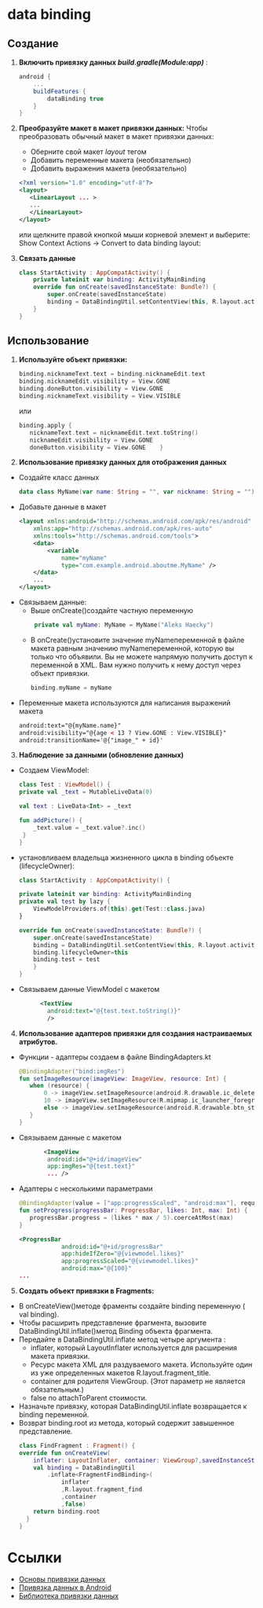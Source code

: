 # **data binding**
## Создание
1. **Включить привязку данных *build.gradle(Module:app)*** :
    ```groovy
    android {
        ...
        buildFeatures {
            dataBinding true
        }
    }
    ```
2. **Преобразуйте макет в макет привязки данных:**
      Чтобы преобразовать обычный макет в макет привязки данных:
   * Оберните свой макет *layout* тегом
   * Добавить переменные макета (необязательно)
   * Добавить выражения макета (необязательно)

   ``` XML
   <?xml version="1.0" encoding="utf-8"?>
   <layout>
      <LinearLayout ... >
      ...
      </LinearLayout>
   </layout>
   ```
   или щелкните правой кнопкой мыши корневой элемент и выберите:
   Show Context Actions -> Convert to data binding layout:

2. **Связать данные**
    ```kotlin
    class StartActivity : AppCompatActivity() {
        private lateinit var binding: ActivityMainBinding
        override fun onCreate(savedInstanceState: Bundle?) {
            super.onCreate(savedInstanceState)
            binding = DataBindingUtil.setContentView(this, R.layout.activity_main)
        }
    }
    ```

##  Использование
1. **Используйте объект привязки:**
    ```kotlin
    binding.nicknameText.text = binding.nicknameEdit.text
    binding.nicknameEdit.visibility = View.GONE
    binding.doneButton.visibility = View.GONE
    binding.nicknameText.visibility = View.VISIBLE
    ```
    или

    ```kotlin
    binding.apply {
       nicknameText.text = nicknameEdit.text.toString()
       nicknameEdit.visibility = View.GONE
       doneButton.visibility = View.GONE    }
    ```


2. **Использование привязку данных для отображения данных**

* Создайте класс данных
    ```kotlin
    data class MyName(var name: String = "", var nickname: String = "")
    ```
* Добавьте данные в макет
    ```XML
    <layout xmlns:android="http://schemas.android.com/apk/res/android"
        xmlns:app="http://schemas.android.com/apk/res-auto"
        xmlns:tools="http://schemas.android.com/tools">
        <data>
            <variable
                name="myName"
                type="com.example.android.aboutme.MyName" />
        </data>
        ...
    </layout>
    ```
* Cвязываем данные:
  *  Выше onCreate()создайте частную переменную
        ```kotlin
         private val myName: MyName = MyName("Aleks Haecky")
     ```
  * В onCreate()установите значение myNameпеременной в файле макета равным значению myNameпеременной, которую вы только что объявили. Вы не можете напрямую получить доступ к переменной в XML. Вам нужно получить к нему доступ через объект привязки.
     ```kotlin
    binding.myName = myName
     ```
* Переменные макета используются для написания выражений макета
    ```xml
    android:text="@{myName.name}"
    android:visibility="@{age < 13 ? View.GONE : View.VISIBLE}"
    android:transitionName='@{"image_" + id}'
  ```
3. **Наблюдение за данными (обновление данных)**
* Создаем ViewModel:
    ```kotlin
  class Test : ViewModel() {
    private val _text = MutableLiveData(0)

    val text : LiveData<Int> = _text

    fun addPicture() {
        _text.value = _text.value?.inc()
     }
  }
    ```
* установливаем владельца жизненного цикла в binding объекте (lifecycleOwner):
    ```kotlin
  class StartActivity : AppCompatActivity() {

    private lateinit var binding: ActivityMainBinding
    private val test by lazy {
        ViewModelProviders.of(this).get(Test::class.java)
    }

    override fun onCreate(savedInstanceState: Bundle?) {
        super.onCreate(savedInstanceState)
        binding = DataBindingUtil.setContentView(this, R.layout.activity_main)
        binding.lifecycleOwner=this
        binding.test = test
        }
    }
    ```
* Связываем данные ViewModel с макетом
    ```XML
          <TextView
            android:text="@{test.text.toString()}"
            />
    ```
4. **Использование адаптеров привязки для создания настраиваемых атрибутов.**
*  Функции - адаптеры создаем в файле  BindingAdapters.kt
     ```kotlin
    @BindingAdapter("bind:imgRes")
    fun setImageResource(imageView: ImageView, resource: Int) {
        when (resource) {
            0 -> imageView.setImageResource(android.R.drawable.ic_delete)
            10 -> imageView.setImageResource(R.mipmap.ic_launcher_foreground)
            else -> imageView.setImageResource(android.R.drawable.btn_star_big_on)
        }
    }
    ```
* Связываем данные с макетом
    ```xml
           <ImageView
            android:id="@+id/imageView"
            app:imgRes="@{test.text}"
            ... />
    ```
* Адаптеры с несколькими параметрами
    ```kotlin
    @BindingAdapter(value = ["app:progressScaled", "android:max"], requireAll = true)
    fun setProgress(progressBar: ProgressBar, likes: Int, max: Int) {
       progressBar.progress = (likes * max / 5).coerceAtMost(max)
    }
    ```
    ```xml
    <ProgressBar
                android:id="@+id/progressBar"
                app:hideIfZero="@{viewmodel.likes}"
                app:progressScaled="@{viewmodel.likes}"
                android:max="@{100}"
    ...  
    ```
5. **Создать объект привязки в Fragments:**
  * В onCreateView()методе фраменты создайте binding переменную ( val binding).
  * Чтобы расширить представление фрагмента, вызовите DataBindingUtil.inflate()метод Binding объекта фрагмента.
  * Передайте в DataBindingUtil.inflate метод четыре аргумента :
    * inflater, который LayoutInflater используется для расширения макета привязки.
    * Ресурс макета XML для раздуваемого макета. Используйте один из уже определенных макетов R.layout.fragment_title.
    * container для родителя ViewGroup. (Этот   параметр не является обязательным.)
    * false по attachToParent стоимости.
 * Назначьте привязку, которая DataBindingUtil.inflate возвращается к binding переменной.
 * Возврат binding.root из метода, который содержит завышенное представление.
    ```kotlin
   class FindFragment : Fragment() {
    override fun onCreateView(
        inflater: LayoutInflater, container: ViewGroup?,savedInstanceState: Bundle?): View? {
        val binding = DataBindingUtil
            .inflate<FragmentFindBinding>(
                inflater
                ,R.layout.fragment_find
                ,container
                ,false)
        return binding.root
      }
    }  
    ```



  # Ссылки
  * [Основы привязки данных](https://developer.android.com/codelabs/kotlin-android-training-data-binding-basics/index.html?authuser=1#0)
  *  [Привязка данных в Android](https://developer.android.com/codelabs/android-databinding?authuser=1#0)
  *  [Библиотека привязки данных](https://developer.android.com/topic/libraries/data-binding/?authuser=1)


